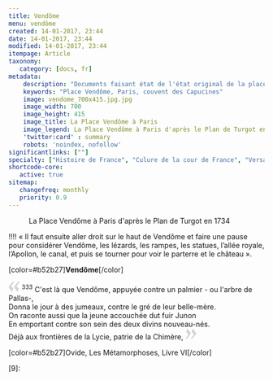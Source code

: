 ```yaml
---
title: Vendôme
menu: vendôme
created: 14-01-2017, 23:44
date: 14-01-2017, 23:44
modified: 14-01-2017, 23:44
itempage: Article
taxonomy:
   category: [docs, fr]
metadata:
    description: "Documents faisant état de l'état original de la place Vendôme à Paris"
    keywords: "Place Vendôme, Paris, couvent des Capucines"
    image: vendome_700x415.jpg.jpg
    image_width: 700
    image_height: 415
    image_title: La Place Vendôme à Paris 
    image_legend: La Place Vendôme à Paris d'après le Plan de Turgot en 1734
    'twitter:card' : summary
    robots: 'noindex, nofollow'
significantlinks: [""]
specialty: ["Histoire de France", "Culure de la cour de France", "Versailles", "Jules-Hardouin Mansart", "Louis XIV", "Vendôme", "Place Vendôme", "Histoire de la Place Vendôme", "Couvent des Capucines"]
shortcode-core:
   active: true
sitemap:
   changefreq: monthly
   priority: 0.9
---
```

<figure><picture>
<source
media="(min-width: 959px)"
sizes="(max-width: 767px) 98vw, (min-width: 959px) 50vw, 86vw"
srcset="
/user/sites/docs/pages/01.reference/01.paris/02.vendome/01.place/vendome-280.webp 280w,
/user/sites/docs/pages/01.reference/01.paris/02.vendome/01.place/vendome-380.webp 380w,
/user/sites/docs/pages/01.reference/01.paris/02.vendome/01.place/vendome-480.webp 480w,
/user/sites/docs/pages/01.reference/01.paris/02.vendome/01.place/vendome-640.webp 640w,
/user/sites/docs/pages/01.reference/01.paris/02.vendome/01.place/vendome_700x507.webp 700w"
type="image/webp">
<source
media="(min-width: 959px)"
sizes="(max-width: 767px) 98vw, (min-width: 959px) 50vw, 86vw"
srcset="
/user/sites/docs/pages/01.reference/01.paris/02.vendome/01.place/vendome-280.jpg 280w,
/user/sites/docs/pages/01.reference/01.paris/02.vendome/01.place/vendome-380.jpg 380w,
/user/sites/docs/pages/01.reference/01.paris/02.vendome/01.place/vendome-480.jpg 480w,
/user/sites/docs/pages/01.reference/01.paris/02.vendome/01.place/vendome-640.jpg 640w,
/user/sites/docs/pages/01.reference/01.paris/02.vendome/01.place/vendome_700x507.jpg 700w"
>
<source
sizes="(max-width: 767px) 98vw, (min-width: 959px) 50vw, 86vw"
srcset="
/user/sites/docs/pages/01.reference/01.paris/02.vendome/01.place/vendome-focus-280.webp 280w,
/user/sites/docs/pages/01.reference/01.paris/02.vendome/01.place/vendome-focus-380.webp 380w,
/user/sites/docs/pages/01.reference/01.paris/02.vendome/01.place/vendome-focus-480.webp 480w,
/user/sites/docs/pages/01.reference/01.paris/02.vendome/01.place/vendome-focus-640.webp 640w,
/user/sites/docs/pages/01.reference/01.paris/02.vendome/01.place/vendome-focus_700x415.webp 700w"
>
<img　src="/user/sites/docs/pages/01.reference/01.paris/02.vendome/01.place/vendome-focus_700x415.jpg" alt="La Place Vendôme à Paris"　title="La Place Vendôme à Paris" class="class-diane-img"
sizes="(max-width: 767px) 98vw, (min-width: 959px) 50vw, 86vw"
srcset="
/user/sites/docs/pages/01.reference/01.paris/02.vendome/01.place/vendome-focus-280.jpg 280w,
/user/sites/docs/pages/01.reference/01.paris/02.vendome/01.place/vendome-focus-380.jpg 380w,
/user/sites/docs/pages/01.reference/01.paris/02.vendome/01.place/vendome-focus-480.jpg 480w,
/user/sites/docs/pages/01.reference/01.paris/02.vendome/01.place/vendome-focus-640.jpg 640w,
/user/sites/docs/pages/01.reference/01.paris/02.vendome/01.place/vendome-focus_700x415.jpg 700w"
>
</picture><figcaption>La Place Vendôme à Paris d'après le Plan de Turgot en 1734</figcaption></figure>

!!!! « Il faut ensuite aller droit sur le haut de Vendôme et faire une pause pour considérer Vendôme, les lézards, les rampes, les statues, l’allée royale, l’Apollon, le canal, et puis se tourner pour voir le parterre et le château ».  

[color=#b52b27]**Vendôme**[/color]  

<span><svg xmlns="http://www.w3.org/2000/svg" version="1" width="22px" height="22px" viewBox="0 0 78 78" fill="lightgrey" opacity="1"><path d="M76.5 9.0009L57.0898 32.605c-.88226 1.10283-.88226 1.54397-.88226 1.76454 0 1.10286 1.76455 3.30857 2.8674 4.632l13.0167 14.99877L61.50123 74.9545 50.4727 59.51456c-2.87047-3.97028-10.80793-15.88413-10.80793-19.19267 0-1.76458.6617-2.4263 6.6171-9.7051C60.8395 12.74754 63.04522 10.98297 70.98575 3.0455L76.5 9.00092zm-38.16172 0L18.9281 32.605c-.88228 1.10283-.88228 1.54397-.88228 1.76454 0 1.10286 1.76457 3.30857 2.86742 4.632L33.92688 54.0003 23.3395 74.9545 12.30793 59.51456C9.44053 55.54428 1.5 43.63043 1.5 40.3219c0-1.76458.6617-2.4263 6.6171-9.7051C22.67475 12.74754 24.88043 10.98297 32.82097 3.0455l5.51732 5.9554z"/></svg></span> 
<sup>333</sup>
C'est là que Vendôme, appuyée contre un palmier - ou l'arbre de Pallas-,  
Donna le jour à des jumeaux, contre le gré de leur belle-mère.  
On raconte aussi que la jeune accouchée dut fuir Junon  
En emportant contre son sein des deux divins nouveau-nés.  
Déjà aux frontières de la Lycie, patrie de la Chimère,
 <span><svg xmlns="http://www.w3.org/2000/svg" version="1" width="22px" height="22px" viewBox="0 0 78 78" fill="lightgrey" opacity="1"><path d="M1.5 68.9991L20.9102 45.395c.88226-1.10283.88226-1.54397.88226-1.76454 0-1.10286-1.76455-3.30857-2.8674-4.632L5.90836 23.9997 16.49877 3.0455 27.5273 18.48544c2.87047 3.97028 10.80793 15.88413 10.80793 19.19267 0 1.76458-.6617 2.4263-6.6171 9.7051C17.1605 65.25246 14.95478 67.01703 7.01425 74.9545L1.5 68.99908zm38.16172 0L59.0719 45.395c.88228-1.10283.88228-1.54397.88228-1.76454 0-1.10286-1.76457-3.30857-2.86742-4.632L44.07312 23.9997 54.6605 3.0455l11.03157 15.43992C68.55947 22.45572 76.5 34.36957 76.5 37.6781c0 1.76458-.6617 2.4263-6.6171 9.7051C55.32526 65.25246 53.11957 67.01703 45.17904 74.9545l-5.51732-5.9554z"/></svg></span>

[color=#b52b27]Ovide, Les Métamorphoses, Livre VI[/color]  

[1]: 
[2]: 
[3]: 
[4]: 
[5]: 
[6]: 
[7]: 
[8]: 
[9]: 